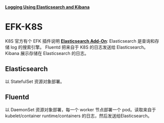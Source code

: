 
**[Logging Using Elasticsearch and Kibana](https://kubernetes.io/docs/tasks/debug-application-cluster/logging-elasticsearch-kibana/)**

# EFK-K8S
K8S 官方有个 EFK 插件说明 **[Elasticsearch Add-On](https://github.com/kubernetes/kubernetes/blob/master/cluster/addons/fluentd-elasticsearch/README.md)**:
Elasticsearch 是查询和存储 log 的搜索引擎。
Fluentd 把来自于 K8S 的日志发送给 Elasticsearch。
Kibana 展示存储在 Elasticsearch 的日志。

## Elasticsearch
以 StatefulSet 资源对象部署。

## Fluentd
以 DaemonSet 资源对象部署，每一个 worker 节点部署一个 pod。读取来自于 kubelet/container runtime/containers 的日志，然后发送给Elasticsearch。




